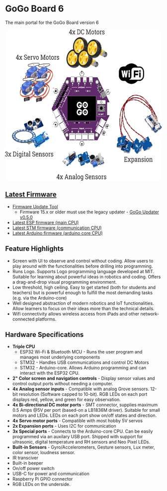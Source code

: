 # GoGo Board 6
The main portal for the GoGo Board version 6

<img src="/gogo6_overview.png" width="600" height="485">


## [Latest Firmware](https://gogo-board-project.gitbook.io/gogo6-demo/getting-started/firmware-updates)
* [Firmware Update Tool](https://github.com/MomePP/gogo-updater-electron/releases/latest)
  * Firmware 15.x or older must use the legacy updater - [GoGo Updater v0.5.0](https://github.com/MomePP/gogo-updater-electron/releases/tag/version-0.5.0)
* [Latest ESP firmware (main CPU)](https://github.com/LILCMU/GoGoBoard-ESP32/releases/latest)
* [Latest STM firmware (communication CPU)](https://github.com/LILCMU/GoGoBoard-STM32/releases/latest)
* [Latest Arduino firmware (arduino core CPU)](https://github.com/LILCMU/GoGoBoard-Arduino-Core/releases/latest)

## Feature Highlights
* Screen with UI to observe and control without coding. Allow users to play around with the functionalities before drilling into programming. 
* Runs Logo. Supports Logo programming language developed at MIT. Suitable for learning about powerful ideas in robotics and coding. Offers a drag-and-drop visual programming environment.
* Low threshold, high ceiling. Easy to get started (both for students and teachers) but is powerful enough to fulfill the most demanding tasks (e.g. via the Arduino-core)
* Well designed abstraction of modern robotics and IoT functionalities. Allow learners to focus on their ideas more than the technical details.
* Wifi connectivity allows wireless access from iPads and other network-connected platforms.

## Hardware Specifications
* __Triple CPU__
  * ESP32 Wi-Fi & Bluetooth MCU - Runs the user program and manages most underlying components
  * STM32 - Handles USB communications and control DC Motors
  * STM32 - Arduino-core. Allows Arduino programming and can interact with the ESP32 CPU.
* __2" Color screen and navigation controls__ - Display sensor values and control output ports without needing a computer. 
* __4x Analog sensor inputs__ - Compatible with analog Grove sensors. 12-bit resolution (Software capped to 10-bit). RGB LEDs on each port displays red, yellow, and green for easy observation.
* __4x Bi-directional DC motor ports__ - SMT connector, supplies maximum 0.5 Amps @5V per port (based-on a LB1836M driver). Suitable for small motors and LEDs. LEDs on each port show on/off states and direction.
* __4x Servo motor ports__ - Compatible with most hobby 5V servos
* __2x Expansion ports__ - Uses I2C for communication
* __3x Special ports__ - Connects to the Arduino-core CPU. Can be easily programmed via an auxilary USB port. Shipped with support for ultrasonic, digital temperature and RH sensors and Neo Pixel LEDs. 
* __Built-in Sensors__ - Gyro/Accelerometers, Gesture sensors, Lux meter, color sensor, loudness sensor.
* IR transciver
* Built-in beeper
* On/off power switch
* USB-C for power and communication
* Raspberry Pi GPIO connector
* RGB LEDs on the underside.

